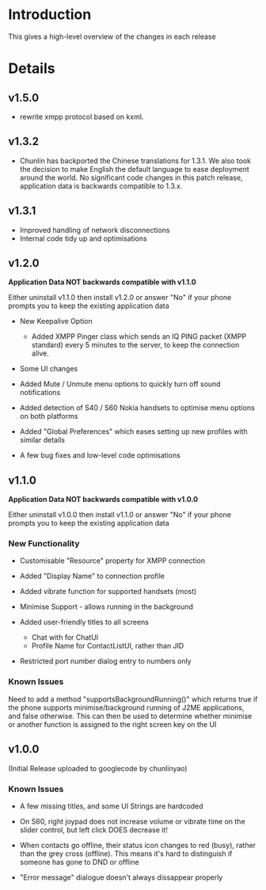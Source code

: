 # Introduction #

This gives a high-level overview of the changes in each release

# Details #
## v1.5.0 ##
  * rewrite xmpp protocol based on kxml.

## v1.3.2 ##

  * Chunlin has backported the Chinese translations for 1.3.1. We also took the decision to make English the default language to ease deployment around the world. No significant code changes in this patch release, application data is backwards compatible to 1.3.x.

## v1.3.1 ##

  * Improved handling of network disconnections
  * Internal code tidy up and optimisations

## v1.2.0 ##
**Application Data NOT backwards compatible with v1.1.0**

Either uninstall v1.1.0 then install v1.2.0 or answer "No" if your phone prompts you to keep the existing application data

  * New Keepalive Option
    * Added XMPP Pinger class which sends an IQ PING packet (XMPP standard) every 5 minutes to the server, to keep the connection alive.

  * Some UI changes

  * Added Mute / Unmute menu options to quickly turn off sound notifications

  * Added detection of S40 / S60 Nokia handsets to optimise menu options on both platforms

  * Added "Global Preferences" which eases setting up new profiles with similar details

  * A few bug fixes and low-level code optimisations

## v1.1.0 ##
**Application Data NOT backwards compatible with v1.0.0**

Either uninstall v1.0.0 then install v1.1.0 or answer "No" if your phone prompts you to keep the existing application data

### New Functionality ###

  * Customisable "Resource" property for XMPP connection

  * Added "Display Name" to connection profile

  * Added vibrate function for supported handsets (most)

  * Minimise Support - allows running in the background

  * Added user-friendly titles to all screens
    * Chat with <Remote User Display Name> for ChatUI
    * Profile Name for ContactListUI, rather than JID

  * Restricted port number dialog entry to numbers only

### Known Issues ###

Need to add a method "supportsBackgroundRunning()" which returns
true if the phone supports minimise/background running of J2ME
applications, and false otherwise. This can then be used to
determine whether minimise or another function is assigned
to the right screen key on the UI

## v1.0.0 ##
(Initial Release uploaded to googlecode by chunlinyao)

### Known Issues ###

  * A few missing titles, and some UI Strings are hardcoded

  * On S60, right joypad does not increase volume or vibrate time on the slider control, but left click DOES decrease it!

  * When contacts go offline, their status icon changes to red (busy), rather than the grey cross (offline). This means it's hard to distinguish if someone has gone to DND or offline

  * "Error message" dialogue doesn't always dissappear properly